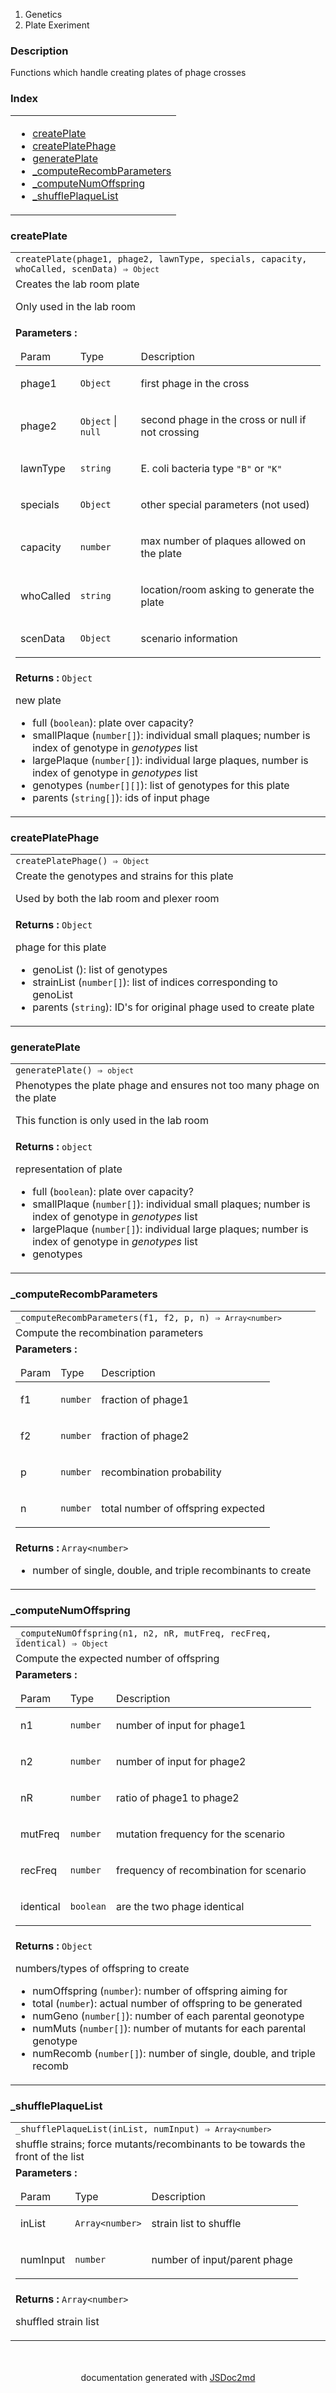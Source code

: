   <ol class="breadcrumb">
    <li>Genetics</li>
  <li>Plate Exeriment</li>
</ol>
  <p class="comment">
    <h3>Description</h3>
  </p>
  <p class="comment">
    Functions which handle creating plates of phage crosses
  </p>
<section>
  <h3 id="index">Index</h3>
  <table class="table table-sm table-bordered index-table">
    <tbody>
      <tr>
        <td class="col-md-4">
          <ul class="index-list">
<li>
                <a href="#module_Plate Exeriment.createPlate">createPlate</a>
              </li>
<li>
                <a href="#module_Plate Exeriment.createPlatePhage">createPlatePhage</a>
              </li>
<li>
                <a href="#module_Plate Exeriment.generatePlate">generatePlate</a>
              </li>
<li>
                <a href="#module_Plate Exeriment.._computeRecombParameters">_computeRecombParameters</a>
              </li>
<li>
                <a href="#module_Plate Exeriment.._computeNumOffspring">_computeNumOffspring</a>
              </li>
<li>
                <a href="#module_Plate Exeriment.._shufflePlaqueList">_shufflePlaqueList</a>
              </li>
          </ul>
        </td>
      </tr>
    </tbody>
  </table>
</section>
  <section>
  <a name="module_Plate Exeriment.createPlate"></a>
    <h3 id=createPlate>createPlate</h3>
  <table class="table table-sm table-bordered">
    <tbody>
      <tr>
        <td class="col-md-4"><code>createPlate(phage1, phage2, lawnType, specials, capacity, whoCalled, scenData) ⇒ <code>Object</code></code></td>
      </tr>
        <tr>
          <td class="col-md-4">
            <div class="io-description">Creates the lab room plate

Only used in the lab room</div>
          </td>
        </tr>
        <tr>
          <td class="col-md-4">
              <div class="io-description">
                <b>Parameters :</b> <table class="params">
  <thead>
    <tr>
        <td>Param</td>
        <td>Type</td>
        <td>Description</td>
    </tr>
  </thead>
  <tbody>
<tr>
        <td>phage1</td><td><code>Object</code></td><td><p>first phage in the cross</p>
</td>
      </tr><tr>
        <td>phage2</td><td><code>Object</code> | <code>null</code></td><td><p>second phage in the cross or null if not crossing</p>
</td>
      </tr><tr>
        <td>lawnType</td><td><code>string</code></td><td><p>E. coli bacteria type <code>&quot;B&quot;</code> or <code>&quot;K&quot;</code></p>
</td>
      </tr><tr>
        <td>specials</td><td><code>Object</code></td><td><p>other special parameters (not used)</p>
</td>
      </tr><tr>
        <td>capacity</td><td><code>number</code></td><td><p>max number of plaques allowed on the plate</p>
</td>
      </tr><tr>
        <td>whoCalled</td><td><code>string</code></td><td><p>location/room asking to generate the plate</p>
</td>
      </tr><tr>
        <td>scenData</td><td><code>Object</code></td><td><p>scenario information</p>
</td>
      </tr>  </tbody>
</table>

</div>
          </td>
        </tr>
        <tr>
          <td class="col-md-4">
              <div class="io-description"><b>Returns : </b> <code>Object</code>    <div class="io-description">
    <p>new plate</p>
<ul>
<li>full (<code>boolean</code>): plate over capacity?</li>
<li>smallPlaque (<code>number[]</code>): individual small plaques; number is index of genotype in <em>genotypes</em> list</li>
<li>largePlaque (<code>number[]</code>): individual large plaques, number is index of genotype in <em>genotypes</em> list</li>
<li>genotypes (<code>number[][]</code>): list of genotypes for this plate</li>
<li>parents (<code>string[]</code>): ids of input phage</li>
</ul>
</div>
</div>
          </td>
        </tr>
    </tbody>
  </table>
</section>
  <section>
  <a name="module_Plate Exeriment.createPlatePhage"></a>
    <h3 id=createPlatePhage>createPlatePhage</h3>
  <table class="table table-sm table-bordered">
    <tbody>
      <tr>
        <td class="col-md-4"><code>createPlatePhage() ⇒ <code>Object</code></code></td>
      </tr>
        <tr>
          <td class="col-md-4">
            <div class="io-description">Create the genotypes and strains for this plate

Used by both the lab room and plexer room</div>
          </td>
        </tr>
        <tr>
          <td class="col-md-4">
              <div class="io-description"><b>Returns : </b> <code>Object</code>    <div class="io-description">
    <p>phage for this plate</p>
<ul>
<li>genoList (): list of genotypes</li>
<li>strainList (<code>number[]</code>): list of indices corresponding to genoList</li>
<li>parents (<code>string</code>): ID&#39;s for original phage used to create plate</li>
</ul>
</div>
</div>
          </td>
        </tr>
    </tbody>
  </table>
</section>
  <section>
  <a name="module_Plate Exeriment.generatePlate"></a>
    <h3 id=generatePlate>generatePlate</h3>
  <table class="table table-sm table-bordered">
    <tbody>
      <tr>
        <td class="col-md-4"><code>generatePlate() ⇒ <code>object</code></code></td>
      </tr>
        <tr>
          <td class="col-md-4">
            <div class="io-description">Phenotypes the plate phage and ensures not too many phage on the plate

This function is only used in the lab room</div>
          </td>
        </tr>
        <tr>
          <td class="col-md-4">
              <div class="io-description"><b>Returns : </b> <code>object</code>    <div class="io-description">
    <p>representation of plate</p>
<ul>
<li>full (<code>boolean</code>): plate over capacity?</li>
<li>smallPlaque (<code>number[]</code>): individual small plaques; number is index of genotype in <em>genotypes</em> list</li>
<li>largePlaque (<code>number[]</code>): individual large plaques; number is index of genotype in <em>genotypes</em> list</li>
<li>genotypes</li>
</ul>
</div>
</div>
          </td>
        </tr>
    </tbody>
  </table>
</section>
  <section>
  <a name="module_Plate Exeriment.._computeRecombParameters"></a>
    <h3 class="text-info" id=_computeRecombParameters>_computeRecombParameters</h3>
  <table class="table table-sm table-bordered">
    <tbody>
      <tr>
        <td class="col-md-4"><code>_computeRecombParameters(f1, f2, p, n) ⇒ <code>Array&lt;number&gt;</code></code></td>
      </tr>
        <tr>
          <td class="col-md-4">
            <div class="io-description">Compute the recombination parameters</div>
          </td>
        </tr>
        <tr>
          <td class="col-md-4">
              <div class="io-description">
                <b>Parameters :</b> <table class="params">
  <thead>
    <tr>
        <td>Param</td>
        <td>Type</td>
        <td>Description</td>
    </tr>
  </thead>
  <tbody>
<tr>
        <td>f1</td><td><code>number</code></td><td><p>fraction of phage1</p>
</td>
      </tr><tr>
        <td>f2</td><td><code>number</code></td><td><p>fraction of phage2</p>
</td>
      </tr><tr>
        <td>p</td><td><code>number</code></td><td><p>recombination probability</p>
</td>
      </tr><tr>
        <td>n</td><td><code>number</code></td><td><p>total number of offspring expected</p>
</td>
      </tr>  </tbody>
</table>

</div>
          </td>
        </tr>
        <tr>
          <td class="col-md-4">
              <div class="io-description"><b>Returns : </b> <code>Array&lt;number&gt;</code>    <div class="io-description">
    <ul>
<li>number of single, double, and triple recombinants to create</li>
</ul>
</div>
</div>
          </td>
        </tr>
    </tbody>
  </table>
</section>
  <section>
  <a name="module_Plate Exeriment.._computeNumOffspring"></a>
    <h3 class="text-info" id=_computeNumOffspring>_computeNumOffspring</h3>
  <table class="table table-sm table-bordered">
    <tbody>
      <tr>
        <td class="col-md-4"><code>_computeNumOffspring(n1, n2, nR, mutFreq, recFreq, identical) ⇒ <code>Object</code></code></td>
      </tr>
        <tr>
          <td class="col-md-4">
            <div class="io-description">Compute the expected number of offspring</div>
          </td>
        </tr>
        <tr>
          <td class="col-md-4">
              <div class="io-description">
                <b>Parameters :</b> <table class="params">
  <thead>
    <tr>
        <td>Param</td>
        <td>Type</td>
        <td>Description</td>
    </tr>
  </thead>
  <tbody>
<tr>
        <td>n1</td><td><code>number</code></td><td><p>number of input for phage1</p>
</td>
      </tr><tr>
        <td>n2</td><td><code>number</code></td><td><p>number of input for phage2</p>
</td>
      </tr><tr>
        <td>nR</td><td><code>number</code></td><td><p>ratio of phage1 to phage2</p>
</td>
      </tr><tr>
        <td>mutFreq</td><td><code>number</code></td><td><p>mutation frequency for the scenario</p>
</td>
      </tr><tr>
        <td>recFreq</td><td><code>number</code></td><td><p>frequency of recombination for scenario</p>
</td>
      </tr><tr>
        <td>identical</td><td><code>boolean</code></td><td><p>are the two phage identical</p>
</td>
      </tr>  </tbody>
</table>

</div>
          </td>
        </tr>
        <tr>
          <td class="col-md-4">
              <div class="io-description"><b>Returns : </b> <code>Object</code>    <div class="io-description">
    <p>numbers/types of offspring to create</p>
<ul>
<li>numOffspring (<code>number</code>): number of offspring aiming for</li>
<li>total (<code>number</code>): actual number of offspring to be generated</li>
<li>numGeno (<code>number[]</code>): number of each parental geonotype</li>
<li>numMuts (<code>number[]</code>): number of mutants for each parental genotype</li>
<li>numRecomb (<code>number[]</code>): number of single, double, and triple recomb</li>
</ul>
</div>
</div>
          </td>
        </tr>
    </tbody>
  </table>
</section>
  <section>
  <a name="module_Plate Exeriment.._shufflePlaqueList"></a>
    <h3 class="text-info" id=_shufflePlaqueList>_shufflePlaqueList</h3>
  <table class="table table-sm table-bordered">
    <tbody>
      <tr>
        <td class="col-md-4"><code>_shufflePlaqueList(inList, numInput) ⇒ <code>Array&lt;number&gt;</code></code></td>
      </tr>
        <tr>
          <td class="col-md-4">
            <div class="io-description">shuffle strains; force mutants/recombinants to be towards the front of the list</div>
          </td>
        </tr>
        <tr>
          <td class="col-md-4">
              <div class="io-description">
                <b>Parameters :</b> <table class="params">
  <thead>
    <tr>
        <td>Param</td>
        <td>Type</td>
        <td>Description</td>
    </tr>
  </thead>
  <tbody>
<tr>
        <td>inList</td><td><code>Array&lt;number&gt;</code></td><td><p>strain list to shuffle</p>
</td>
      </tr><tr>
        <td>numInput</td><td><code>number</code></td><td><p>number of input/parent phage</p>
</td>
      </tr>  </tbody>
</table>

</div>
          </td>
        </tr>
        <tr>
          <td class="col-md-4">
              <div class="io-description"><b>Returns : </b> <code>Array&lt;number&gt;</code>    <div class="io-description">
    <p>shuffled strain list</p>
</div>
</div>
          </td>
        </tr>
    </tbody>
  </table>
</section>
<section style="margin-top:50px;text-align:center;">
documentation generated with <a href="https://github.com/jsdoc2md/jsdoc-to-markdown/">JSDoc2md</a>
</section>
